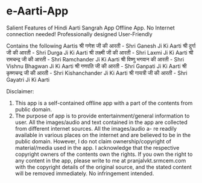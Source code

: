 # e-Aarti-App

Salient Features of Hindi Aarti Sangrah App
Offline App. No Internet connection needed!
Professionally designed
User-Friendly

Contains the following Aartis
श्री गणेश जी की आरती - Shri Ganesh Ji Ki Aarti
श्री दुर्गा जी की आरती - Shri Durga Ji Ki Aarti
श्री लक्ष्मी जी की आरती - Shri Laxmi Ji Ki Aarti
श्री रामचन्द्र जी की आरती - Shri Ramchander Ji Ki Aarti
श्री विष्णु भगवान की आरती - Shri Vishnu Bhagwan Ji Ki Aarti
श्री गणपति जी की आरती - Shri Ganpati Ji Ki Aarti
श्री कृष्णचन्द्र जी की आरती - Shri Kishanchander Ji Ki Aarti
श्री गायत्री जी की आरती - Shri Gayatri Ji Ki Aarti


Disclaimer:
1. This app is a self-contained offline app with a part of the contents from public domain.
2. The purpose of app is to provide entertainment/general information to user. All the images/audio 
and text contained in the app are collected from different internet sources. All the images/audio a-
re readily available in various places on the internet and are believed to be in the public domain. 
However, I do not claim ownership/copyright of material/media used in the app. I acknowledge that 
the respective copyright owners of the contents own the rights. If you own the right to any content 
in the app, please write to me at pranjalvkt.srmcem.com with the copyright details of the original source, 
and the stated content will be removed immediately. No infringement intended.
